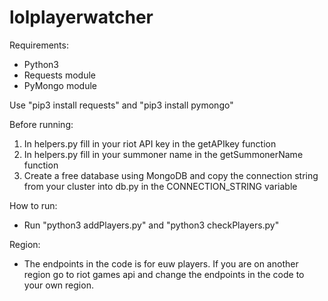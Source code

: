 # lolplayerwatcher

Requirements:
- Python3
- Requests module
- PyMongo module

Use "pip3 install requests" and "pip3 install pymongo" 

Before running:
1. In helpers.py fill in your riot API key in the getAPIkey function
2. In helpers.py fill in your summoner name in the getSummonerName function
3. Create a free database using MongoDB and copy the connection string from your cluster into db.py in the CONNECTION_STRING variable

How to run:
- Run "python3 addPlayers.py" and "python3 checkPlayers.py"

Region:
- The endpoints in the code is for euw players. If you are on another region go to riot games api and change the endpoints in the code to your own region.
